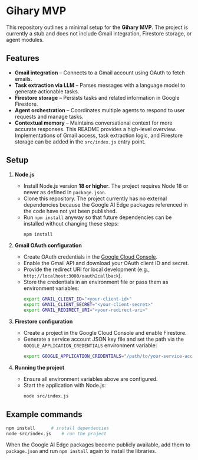 # Gihary MVP

This repository outlines a minimal setup for the **Gihary MVP**. The project is currently a stub and does not include Gmail integration, Firestore storage, or agent modules.

## Features

- **Gmail integration** – Connects to a Gmail account using OAuth to fetch emails.
- **Task extraction via LLM** – Parses messages with a language model to generate actionable tasks.
- **Firestore storage** – Persists tasks and related information in Google Firestore.
- **Agent orchestration** – Coordinates multiple agents to respond to user requests and manage tasks.
- **Contextual memory** – Maintains conversational context for more accurate responses.
This README provides a high-level overview. Implementations of Gmail access, task extraction logic, and Firestore storage can be added in the `src/index.js` entry point.

## Setup

1. **Node.js**
   - Install Node.js version **18 or higher**. The project requires Node
     18 or newer as defined in `package.json`.
   - Clone this repository. The project currently has no external
     dependencies because the Google AI Edge packages referenced in the
     code have not yet been published.
   - Run `npm install` anyway so that future dependencies can be installed
     without changing these steps:
     ```bash
     npm install
     ```

2. **Gmail OAuth configuration**
   - Create OAuth credentials in the [Google Cloud Console](https://console.cloud.google.com/).
   - Enable the Gmail API and download your OAuth client ID and secret.
   - Provide the redirect URI for local development (e.g., `http://localhost:3000/oauth2callback`).
   - Store the credentials in an environment file or pass them as environment variables:
     ```bash
     export GMAIL_CLIENT_ID="<your-client-id>"
     export GMAIL_CLIENT_SECRET="<your-client-secret>"
     export GMAIL_REDIRECT_URI="<your-redirect-uri>"
     ```

3. **Firestore configuration**
   - Create a project in the Google Cloud Console and enable Firestore.
   - Generate a service account JSON key file and set the path via the `GOOGLE_APPLICATION_CREDENTIALS` environment variable:
     ```bash
     export GOOGLE_APPLICATION_CREDENTIALS="/path/to/your-service-account.json"
     ```

4. **Running the project**
   - Ensure all environment variables above are configured.
   - Start the application with Node.js:
     ```bash
     node src/index.js
     ```

## Example commands
```bash
npm install      # install dependencies
node src/index.js    # run the project
```

When the Google AI Edge packages become publicly available, add them to
`package.json` and run `npm install` again to install the libraries.

